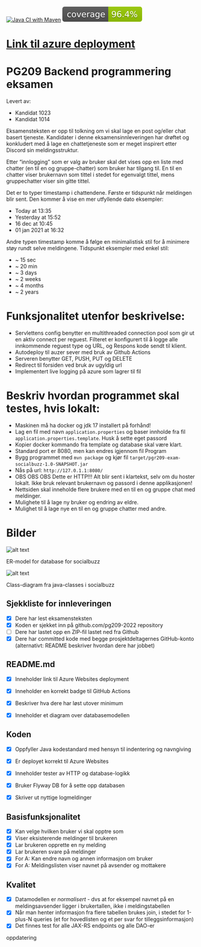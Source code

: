
[![Java CI with Maven](https://github.com/kristiania-pgr209-2022/pg209exam-freebattie/actions/workflows/maven.yml/badge.svg)](https://github.com/kristiania-pgr209-2022/pg209exam-freebattie/actions/workflows/maven.yml)
![coverage](.github/badges/jacoco.svg)

# [Link til azure deployment](http://pgr209-exam-socialbuzz-user.azurewebsites.net/)

# PG209 Backend programmering eksamen
 
Levert av:
* Kandidat 1023
* Kandidat 1014

Eksamensteksten er opp til tolkning om vi skal lage en post og/eller chat basert tjeneste.
Kandidater i denne eksamensinnleveringen har drøftet og konkludert med å lage en chattetjeneste 
som er meget inspirert etter Discord sin meldingsstruktur.

Etter “innlogging” som er valg av bruker skal det vises opp en liste med chatter (en til en og gruppe-chatter) 
som bruker har tilgang til. En til en chatter viser brukernavn som tittel i stedet for egenvalgt tittel, 
mens gruppechatter viser sin gitte tittel.

Det er to typer timestamp i chattendene. Første er tidspunkt når meldingen blir sent. 
Den kommer å vise en mer utfyllende dato eksempler:
* Today at 13:35
* Yesterday at 15:52
* 16 dec at 10:45
* 01 jan 2021 at 16:32

Andre typen timestamp komme å følge en minimalistisk stil for å minimere støy rundt selve meldingene. 
Tidspunkt eksempler med enkel stil:
* ~ 15 sec
* ~ 20 min
* ~ 3 days
* ~ 2 weeks
* ~ 4 months
* ~ 2 years 


# Funksjonalitet utenfor beskrivelse:
* Servlettens config benytter en multithreaded connection pool som gir ut en aktiv connect per reguest.
  Filteret er konfigurert til å logge alle innkommende reguest type og URL, og Respons kode sendt til klient.
* Autodeploy til auzer sever med bruk av Github Actions
* Serveren benytter GET, PUSH, PUT og DELETE
* Redirect til forsiden ved bruk av ugyldig url
* Implementert live logging på azure som lagrer til fil

# Beskriv hvordan programmet skal testes, hvis lokalt:
* Maskinen må ha docker og jdk 17 installert på forhånd!
* Lag en fil med navn `application.properties` og baser innholde 
  fra fil `application.properties.template`. Husk å sette eget passord
* Kopier docker kommando fra template og database skal være klart. 
* Standard port er 8080, men kan endres igjennom fil Program
* Bygg programmet med `mvn package` og kjør fil `target/pgr209-exam-socialbuzz-1.0-SNAPSHOT.jar`
* Nås på url: `http://127.0.1.1:8080/`
* OBS OBS OBS Dette er HTTP!!! 
  Alt blir sent i klartekst, selv om du hoster lokalt. 
  Ikke bruk relevant brukernavn og passord i denne applikasjonen!
* Nettsiden skal inneholde flere brukere med en til en og gruppe chat med meldinger. 
* Mulighete til å lage ny bruker og endring av eldre. 
* Mulighet til å lage nye en til en og gruppe chatter med andre. 

# Bilder
![alt text](documents/ER-diagram_socialbuzz.png)

ER-model for database for socialbuzz

![alt text](documents/class-diagram.png)

Class-diagram fra java-classes i socialbuzz


## Sjekkliste for innleveringen

* [x] Dere har lest eksamensteksten
* [x] Koden er sjekket inn på github.com/pg209-2022 repository
* [ ] Dere har lastet opp en ZIP-fil lastet ned fra Github
* [x] Dere har committed kode med begge prosjektdeltagernes GitHub-konto (alternativt: README beskriver hvordan dere har jobbet)

## README.md

* [x] Inneholder link til Azure Websites deployment
* [x] Inneholder en korrekt badge til GitHub Actions

* [x] Beskriver hva dere har løst utover minimum
* [x] Inneholder et diagram over databasemodellen

## Koden

* [x] Oppfyller Java kodestandard med hensyn til indentering og navngiving

* [x] Er deployet korrekt til Azure Websites
* [x] Inneholder tester av HTTP og database-logikk
* [x] Bruker Flyway DB for å sette opp databasen
* [x] Skriver ut nyttige logmeldinger


## Basisfunksjonalitet

* [x] Kan velge hvilken bruker vi skal opptre som
* [x] Viser eksisterende meldinger til brukeren
* [x] Lar brukeren opprette en ny melding
* [x] Lar brukeren svare på meldinger
* [x] For A: Kan endre navn og annen informasjon om bruker
* [x] For A: Meldingslisten viser navnet på avsender og mottakere

## Kvalitet

* [x] Datamodellen er *normalisert* - dvs at for eksempel navnet på en meldingsavsender ligger i brukertallen, ikke i meldingstabellen
* [x] Når man henter informasjon fra flere tabellen brukes join, i stedet for 1-plus-N queries (et for hovedlisten og et per svar for tilleggsinformasjon)
* [x] Det finnes test for alle JAX-RS endpoints og alle DAO-er

oppdatering